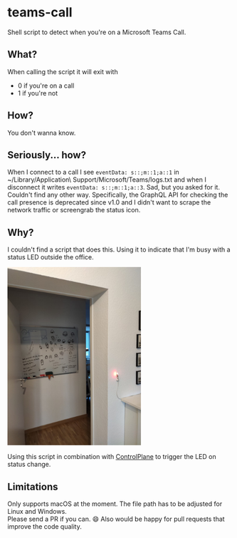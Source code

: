 # teams-call

Shell script to detect when you're on a Microsoft Teams Call.

## What?

When calling the script it will exit with 

* 0 if you're on a call
* 1 if you're not

## How?

You don't wanna know.

## Seriously... how?

When I connect to a call I see 
`eventData: s::;m::1;a::1` in ~/Library/Application\ Support/Microsoft/Teams/logs.txt and when I disconnect it writes `eventData: s::;m::1;a::3`.
Sad, but you asked for it.
Couldn't find any other way.
Specifically, the GraphQL API for checking the call presence is deprecated since v1.0 and I didn't want to scrape the network traffic or screengrab the status icon.

## Why?

I couldn't find a script that does this.
Using it to indicate that I'm busy with a status LED outside the office.

<img width=300 src="led.jpeg" />

Using this script in combination with [ControlPlane](https://www.controlplaneapp.com/) to trigger the LED on status change.


## Limitations

Only supports macOS at the moment. The file path has to be adjusted for Linux and Windows.  
Please send a PR if you can. :smile:
Also would be happy for pull requests that improve the code quality.
